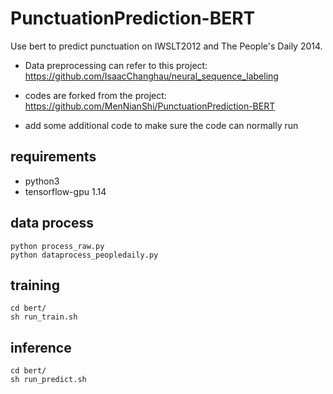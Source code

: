 # PunctuationPrediction-BERT
Use bert to predict punctuation on IWSLT2012 and The People's Daily 2014.

+ Data preprocessing can refer to this project: https://github.com/IsaacChanghau/neural_sequence_labeling

+ codes are forked from the project: https://github.com/MenNianShi/PunctuationPrediction-BERT

+ add some additional code to make sure the code can normally run

## requirements

- python3
- tensorflow-gpu 1.14


## data process
```
python process_raw.py
python dataprocess_peopledaily.py
```
## training

```
cd bert/
sh run_train.sh
```
## inference

```
cd bert/
sh run_predict.sh
```